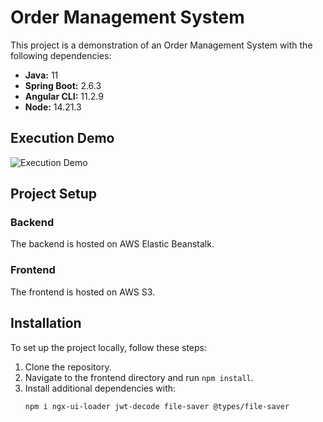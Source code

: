 # Order Management System

This project is a demonstration of an Order Management System with the following dependencies:

- **Java:** 11
- **Spring Boot:** 2.6.3
- **Angular CLI:** 11.2.9
- **Node:** 14.21.3

## Execution Demo

![Execution Demo](https://res.cloudinary.com/dvz16ceua/image/upload/v1703966756/github/orders_hxbzya.png)

## Project Setup

### Backend

The backend is hosted on AWS Elastic Beanstalk. 

### Frontend

The frontend is hosted on AWS S3.


## Installation

To set up the project locally, follow these steps:

1. Clone the repository.
2. Navigate to the frontend directory and run `npm install`.
3. Install additional dependencies with:
   ```bash
   npm i ngx-ui-loader jwt-decode file-saver @types/file-saver
